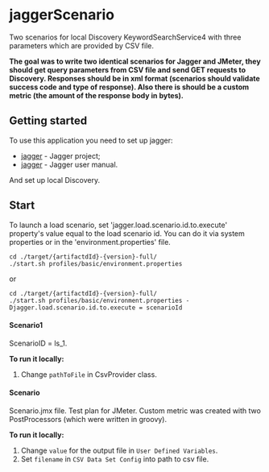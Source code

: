 # jaggerScenario
Two scenarios for local Discovery KeywordSearchService4 with three parameters which are provided by CSV file. 

**The goal was to write two identical scenarios for Jagger and JMeter, they should get query parameters from CSV file and send GET requests to Discovery. Responses should be in xml format (scenarios should validate success code and type of response). Also there is should be a custom metric (the amount of the response body in bytes).**

## Getting started
To use this application you need to set up jagger:
* [jagger](https://github.com/griddynamics/jagger) - Jagger project;
* [jagger](http://griddynamics.github.io/jagger/doc/index.html) - Jagger user manual.

And set up local Discovery. 

## Start

To launch a load scenario, set 'jagger.load.scenario.id.to.execute' property's value equal to the load scenario id.
You can do it via system properties or in the 'environment.properties' file.

```
cd ./target/{artifactdId}-{version}-full/
./start.sh profiles/basic/environment.properties 
```
or 
```
cd ./target/{artifactdId}-{version}-full/
./start.sh profiles/basic/environment.properties -Djagger.load.scenario.id.to.execute = scenarioId
```
#### Scenario1
ScenarioID = ls_1. 

**To run it locally:**
1. Change `pathToFile` in CsvProvider class. 


#### Scenario
Scenario.jmx file. Test plan for JMeter. Custom metric was created with two PostProcessors (which were written in groovy).

**To run it locally:**
1. Change `value` for the output file in `User Defined Variables`. 
2. Set `filename` in `CSV Data Set Config` into path to csv file. 




